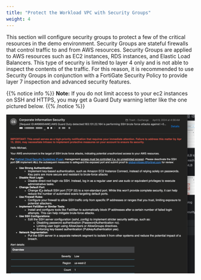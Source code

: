 ```yaml
---
title: "Protect the Workload VPC with Security Groups"
weight: 4
---
```


This section will configure security groups to protect a few of the critical resources in the demo environment.  Security Groups are stateful firewalls that control traffic to and from AWS resources.  Security Groups are applied to AWS resources such as EC2 instances, RDS instances, and Elastic Load Balancers.  This type of security is limited to layer 4 only and is not able to inspect the contents of the traffic.  For this reason, it is recommended to use Security Groups in conjunction with a FortiGate Security Policy to provide layer 7 inspection and advanced security features.

{{% notice info %}}
**Note:** If you do not limit access to your ec2 instances on SSH and HTTPS, you may get a Guard Duty warning letter like the one pictured below.
{{% /notice %}}

![](guard_duty_letter.png)